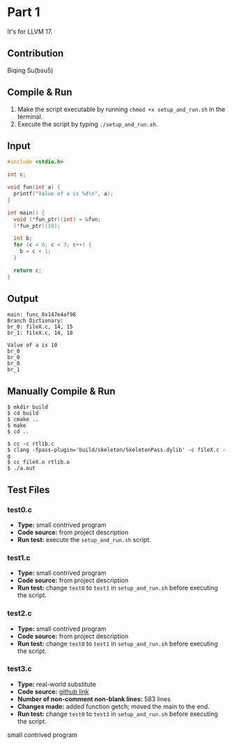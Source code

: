 # Part 1

It's for LLVM 17.

## Contribution
Biqing Su(bsu5)

## Compile & Run
1. Make the script executable by running `chmod +x setup_and_run.sh` in the terminal.
2. Execute the script by typing `./setup_and_run.sh`.

## Input
```c
#include <stdio.h>

int c;

void fun(int a) {
  printf("Value of a is %d\n", a);
}

int main() {
  void (*fun_ptr)(int) = &fun;
  (*fun_ptr)(10);

  int b;
  for (c = 0; c < 3; c++) {
    b = c + 1;
  }

  return c;
}
```

## Output
```
main: func_0x147e4af98
Branch Dictionary:
br_0: fileX.c, 14, 15
br_1: fileX.c, 14, 18

Value of a is 10
br_0
br_0
br_0
br_1
```

## Manually Compile & Run
```
$ mkdir build
$ cd build
$ cmake ..
$ make
$ cd ..

$ cc -c rtlib.c
$ clang -fpass-plugin='build/skeleton/SkeletonPass.dylib' -c fileX.c -g
$ cc fileX.o rtlib.o
$ ./a.out
```

## Test Files

### **test0.c**
- **Type:** small contrived program
- **Code source:** from project description
- **Run test:** execute the `setup_and_run.sh` script.

### **test1.c**
- **Type:** small contrived program
- **Code source:** from project description
- **Run test:** change `test0` to `test1` in `setup_and_run.sh` before executing the script.

### **test2.c**
- **Type:** small contrived program
- **Code source:** from project description
- **Run test:** change `test0` to `test1` in `setup_and_run.sh` before executing the script.

### **test3.c**
- **Type:** real-world substitute
- **Code source:** [github link](https://github.com/ssoad/Employee-Management-System/blob/master/Employee%20Management%20System-github.c)
- **Number of non-comment non-blank lines:** 583 lines
- **Changes made:** added function getch; moved the main to the end.
- **Run test:** change `test0` to `test3` in `setup_and_run.sh` before executing the script.


small contrived program
